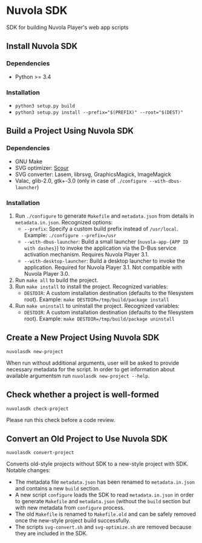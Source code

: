 Nuvola SDK
==========

SDK for building Nuvola Player's web app scripts

Install Nuvola SDK
------------------

### Dependencies

  - Python >= 3.4

### Installation

  * `python3 setup.py build`
  * `python3 setup.py install --prefix="$(PREFIX)" --root="$(DEST)"`
 

Build a Project Using Nuvola SDK
--------------------------------

### Dependencies

  * GNU Make
  * SVG optimizer: [Scour](https://github.com/codedread/scour)
  * SVG converter: Lasem, librsvg, GraphicsMagick, ImageMagick
  * Valac, glib-2.0, gtk+-3.0 (only in case of `./configure --with-dbus-launcher`)


### Installation

 1. Run `./configure` to generate `Makefile` and `metadata.json` from details in `metadata.in.json`. Recognized options:
      - `--prefix`: Specify a custom build prefix instead of `/usr/local`. Example: `./configure --prefix=/usr`
      - `--with-dbus-launcher`: Build a small launcher (`nuvola-app-{APP ID with dashes}`) to invoke the application
         via the D-Bus service activation mechanism. Requires Nuvola Player 3.1.
      - `--with-desktop-launcher`: Build a desktop launcher to invoke the application.
         Required for Nuvola Player 3.1. Not compatible with Nuvola Player 3.0.
 2. Run `make all` to build the project.
 3. Run `make install` to install the project. Recognized variables:
      - `DESTDIR`: A custom installation destination (defaults to the filesystem root).
         Example: `make DESTDIR=/tmp/build/package install`
 4. Run `make uninstall` to uninstall the project. Recognized variables:
      - `DESTDIR`: A custom installation destination (defaults to the filesystem root).
         Example: `make DESTDIR=/tmp/build/package uninstall`

Create a New Project Using Nuvola SDK
-------------------------------------

```
nuvolasdk new-project
```

When run without additional arguments, user will be asked to provide necessary metadata for the script.
In order to get information about available argumentsm run `nuvolasdk new-project --help`.

Check whether a project is well-formed
--------------------------------------

```
nuvolasdk check-project
```

Please run this check before a code review.

Convert an Old Project to Use Nuvola SDK
----------------------------------------

```
nuvolasdk convert-project
```

Converts old-style projects without SDK to a new-style project with SDK. Notable changes:

  * The metadata file `metadata.json` has been renamed to `metadata.in.json` and contains a new `build` section.
  * A new script `configure` loads the SDK to read `metadata.in.json` in order to generate `Makefile` and
    `metadata.json` (without the `build` section but with new metadata from `configure` process.
  * The old `Makefile` is renamed to `Makefile.old` and can be safely removed once the new-style
    project build successfully.
  * The scripts `svg-convert.sh` and `svg-optimize.sh` are removed because they are included in the SDK.
